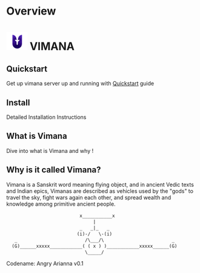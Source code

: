 # Overview

# <img src="../img/logo.png" alt="drawing" width="55"/> VIMANA 


## Quickstart 

Get up vimana server up and running with [Quickstart](quickstart.md) guide

## Install 

Detailed Installation Instructions

## What is Vimana

Dive into what is Vimana and why !

## Why is it called Vimana?

Vimana is a Sanskrit word meaning flying object, and in ancient Vedic texts and Indian epics, Vimanas are described as vehicles used by the "gods" to travel the sky, fight wars again each other, and spread wealth and knowledge among primitive ancient people.

                               x___________x
                                    |
                               _   _|_   _
                              (i)-/   \-(i)
       _                         /\___/\                         _
      (G)______xxxxx____________( ( x ) )____________xxxxx______(G)
                                 \_____/

Codename: Angry Arianna v0.1